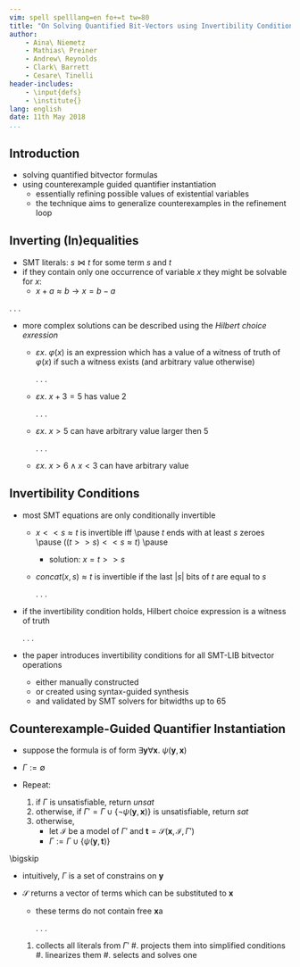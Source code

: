 ```yaml
---
vim: spell spelllang=en fo+=t tw=80
title: "On Solving Quantified Bit-Vectors using Invertibility Conditions"
author:
    - Aina\ Niemetz
    - Mathias\ Preiner
    - Andrew\ Reynolds
    - Clark\ Barrett
    - Cesare\ Tinelli
header-includes:
    - \input{defs}
    - \institute{}
lang: english
date: 11th May 2018
...
```


## Introduction

- solving quantified bitvector formulas
- using counterexample guided quantifier instantiation
    - essentially refining possible values of existential variables
    - the technique aims to generalize counterexamples in the refinement loop

## Inverting (In)equalities

- SMT literals: $s \bowtie t$ for some term $s$ and $t$
- if they contain only one occurrence of variable $x$ they might be solvable for
  $x$:
  - $x + a \approx b \rightarrow x = b - a$

. . .

- more complex solutions can be described using the *Hilbert choice exression*
  - $\varepsilon x.\ \varphi(x)$ is an expression which has a value of a witness of
    truth of $\varphi(x)$ if such a witness exists (and arbitrary value
    otherwise)

    . . .

  - $\varepsilon x.\ x + 3 = 5$ has value 2

      . . .

  - $\varepsilon x.\ x > 5$ can have arbitrary value larger then 5

      . . .

  - $\varepsilon x.\ x > 6 \land x < 3$ can have arbitrary value

## Invertibility Conditions

- most SMT equations are only conditionally invertible
    - $x << s \approx t$ is invertible iff \pause $t$ ends with at least $s$
      zeroes \pause ($(t >> s) << s \approx t$) \pause
      - solution: $x = t >> s$
    - $\mathit{concat}(x, s) \approx t$ is invertible if the last $|s|$ bits of
      $t$ are equal to $s$

      . . .

- if the invertibility condition holds, Hilbert choice expression is a witness
  of truth

  . . .

- the paper introduces invertibility conditions for all SMT-LIB bitvector operations
  - either manually constructed
  - or created using syntax-guided synthesis
  - and validated by SMT solvers for bitwidths up to 65

## Counterexample-Guided Quantifier Instantiation

- suppose the formula is of form $\exists \mathbf{y} \forall \mathbf{x}.\
  \psi(\mathbf{y}, \mathbf{x})$

- $\Gamma := \emptyset$
- Repeat:
    1.  if $\Gamma$ is unsatisfiable, return *unsat*
    2.  otherwise, if $\Gamma' = \Gamma \cup \{ \lnot \psi(\mathbf{y},
        \mathbf{x}) \}$ is unsatisfiable, return *sat*
    3.  otherwise,
        - let $\mathcal{I}$ be a model of $\Gamma'$ and $\mathbf{t} =
          \mathcal{S}(\mathbf{x}, \mathcal{I}, \Gamma')$
        - $\Gamma := \Gamma \cup \{ \psi(\mathbf{y}, \mathbf{t}) \}$

\bigskip

- intuitively, $\Gamma$ is a set of constrains on $\mathbf{y}$

- $\mathcal{S}$ returns a vector of terms which can be substituted to $\mathbf{x}$
    - these terms do not contain free $\mathbf{x}$a

      . . .

    1.  collects all literals from $\Gamma'$
    #.  projects them into simplified conditions
    #.  linearizes them
    #.  selects and solves one


